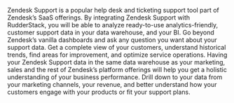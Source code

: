 Zendesk Support is a popular help desk and ticketing support tool part of Zendesk’s SaaS offerings. By integrating Zendesk Support with RudderStack, you will be able to analyze ready-to-use analytics-friendly, customer support data in your data warehouse, and your BI. Go beyond Zendesk’s vanilla dashboards and ask any question you want about your support data. Get a complete view of your customers, understand historical trends, find areas for improvement, and optimize service operations. Having your Zendesk Support data in the same data warehouse as your marketing, sales and the rest of Zendesk’s platform offerings will help you get a holistic understanding of your business performance. Drill down to your data from your marketing channels, your revenue, and better understand how your customers engage with your products or fit your support plans.